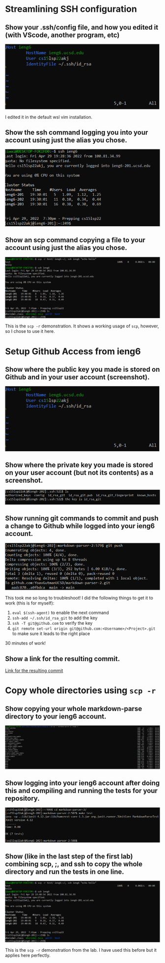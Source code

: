 # Streamlining SSH configuration

## Show your .ssh/config file, and how you edited it (with VScode, another program, etc)

![](ssh_config_screenshot.PNG)

I edited it in the default wsl vim installation.

## Show the ssh command logging you into your account using just the alias you chose.

![](ssh_ieng6.png)

## Show an scp command copying a file to your account using just the alias you chose.

![](scp_r_demonstration.png)

This is the `scp -r` demonstration. It shows a working usage of `scp`, however, so I chose to use it here.

# Setup Github Access from ieng6

## Show where the public key you made is stored on Github and in your user account (screenshot).

![](ssh_config_screenshot.PNG)

## Show where the private key you made is stored on your user account (but not its contents) as a screenshot.

![](ssh_private_key_storage.PNG)

## Show running git commands to commit and push a change to Github while logged into your ieng6 account.

![](ssh_git_push.PNG)

This took me so long to troubleshoot! I did the following things to get it to work (this is for myself):

1. `eval $(ssh-agent)` to enable the next command
2. `ssh-add ~/.ssh/id_rsa_git` to add the key
4. `ssh -T git@github.com` to verify the key
3. `git remote set-url origin git@github.com:<Username>/<Project>.git` to make sure it leads to the right place

30 minutes of work!

## Show a link for the resulting commit.

[Link for the resulting commit](https://github.com/YoavGutmanUCSD/markdown-parser-2/commit/a0fbdca24ddb21c5cb9559a7150e24fe840d2efc)


# Copy whole directories using `scp -r`

## Show copying your whole markdown-parse directory to your ieng6 account.

![](scp_r_mdparse.PNG)

## Show logging into your ieng6 account after doing this and compiling and running the tests for your repository.

![](run_tests_ieng6.PNG)

## Show (like in the last step of the first lab) combining scp, ;, and ssh to copy the whole directory and run the tests in one line.

![](scp_r_demonstration.png)

This is the `scp -r` demonstration from the lab. I have used this before but it applies here perfectly.
